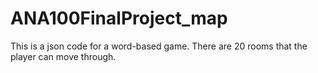 # ANA100FinalProject_map

This is a json code for a word-based game. There are 20 rooms that the player can move through.
